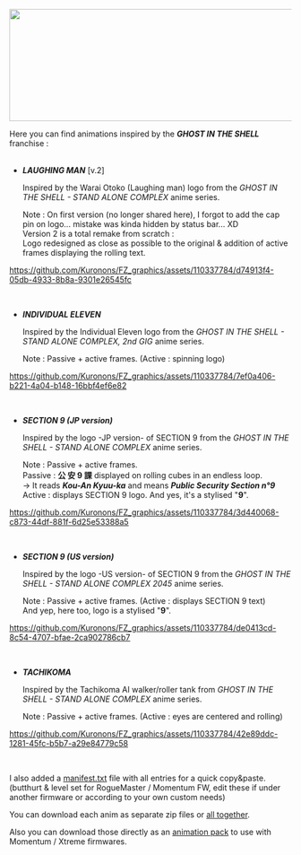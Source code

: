 <p align="center">
<img width="1000" height="200" src="https://github.com/Kuronons/FZ_graphics/assets/110337784/3b723bbe-ef2a-41da-9643-4e2b629c46bb">
</p>

Here you can find animations inspired by the ***GHOST IN THE SHELL*** franchise :
<BR><BR>

   - ___LAUGHING MAN___   [v.2]
      
      Inspired by the Warai Otoko (Laughing man) logo from the *GHOST IN THE SHELL - STAND ALONE COMPLEX* anime series.
      
      Note : On first version (no longer shared here), I forgot to add the cap pin on logo... mistake was kinda hidden by status bar... XD<BR>
             Version 2 is a total remake from scratch :<BR>
             Logo redesigned as close as possible to the original & addition of active frames displaying the rolling text.

https://github.com/Kuronons/FZ_graphics/assets/110337784/d74913f4-05db-4933-8b8a-9301e26545fc

<BR>

   - ___INDIVIDUAL ELEVEN___
      
      Inspired by the Individual Eleven logo from the *GHOST IN THE SHELL - STAND ALONE COMPLEX, 2nd GIG* anime series.
      
      Note : Passive + active frames. (Active : spinning logo)
  
https://github.com/Kuronons/FZ_graphics/assets/110337784/7ef0a406-b221-4a04-b148-16bbf4ef6e82

<BR>

   - ___SECTION 9 (JP version)___
      
      Inspired by the logo -JP version- of SECTION 9 from the *GHOST IN THE SHELL - STAND ALONE COMPLEX* anime series.
      
      Note : Passive + active frames.<BR>
      Passive : **公 安 9 課** displayed on rolling cubes in an endless loop.<BR>
      -> It reads ***Kou-An Kyuu-ka*** and means ***Public Security Section n°9***<BR>
      Active : displays SECTION 9 logo. And yes, it's a stylised "**9**".

https://github.com/Kuronons/FZ_graphics/assets/110337784/3d440068-c873-44df-881f-6d25e53388a5

<BR>

   - ___SECTION 9 (US version)___
      
      Inspired by the logo -US version- of SECTION 9 from the *GHOST IN THE SHELL - STAND ALONE COMPLEX 2045* anime series.
      
      Note : Passive + active frames. (Active : displays SECTION 9 text)<BR>
      And yep, here too, logo is a stylised "**9**".

https://github.com/Kuronons/FZ_graphics/assets/110337784/de0413cd-8c54-4707-bfae-2ca902786cb7

<BR>

   - ___TACHIKOMA___
      
      Inspired by the Tachikoma AI walker/roller tank from *GHOST IN THE SHELL - STAND ALONE COMPLEX* anime series.
      
      Note : Passive + active frames. (Active : eyes are centered and rolling)<BR>

https://github.com/Kuronons/FZ_graphics/assets/110337784/42e89ddc-1281-45fc-b5b7-a29e84779c58

<BR>

I also added a [manifest.txt](https://github.com/Kuronons/FZ_graphics/blob/main/Animations/GITS/manifest.txt) file with all entries for a quick copy&paste. (butthurt & level set for RogueMaster / Momentum FW, edit these if under another firmware or according to your own custom needs)

You can download each anim as separate zip files or [all together](https://github.com/Kuronons/FZ_graphics/blob/main/Animations/GITS/Kuronons_GITS_Collection%20(5%20animations).zip).

Also you can download those directly as an [animation pack](https://github.com/Kuronons/FZ_graphics/blob/main/Animations/GITS/Kuronons%20-%20GITS.zip) to use with Momentum / Xtreme firmwares.
